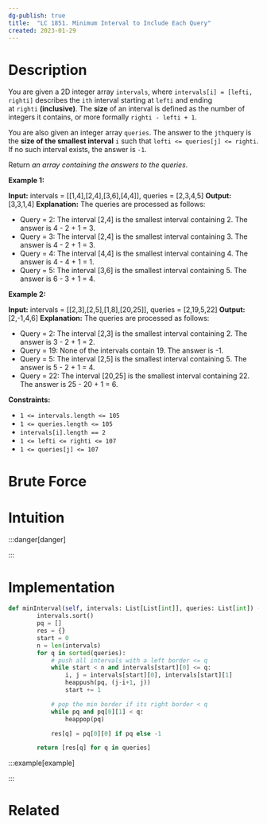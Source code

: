```yaml
---
dg-publish: true
title:  "LC 1851. Minimum Interval to Include Each Query"
created: 2023-01-29
---
```



# Description
You are given a 2D integer array `intervals`, where `intervals[i] = [lefti, righti]` describes the `ith` interval starting at `lefti` and ending at `righti` **(inclusive)**. The **size** of an interval is defined as the number of integers it contains, or more formally `righti - lefti + 1`.

You are also given an integer array `queries`. The answer to the `jth`query is the **size of the smallest interval** `i` such that `lefti <= queries[j] <= righti`. If no such interval exists, the answer is `-1`.

Return _an array containing the answers to the queries_.

**Example 1:**

**Input:** intervals = [[1,4],[2,4],[3,6],[4,4]], queries = [2,3,4,5]
**Output:** [3,3,1,4]
**Explanation:** The queries are processed as follows:
- Query = 2: The interval [2,4] is the smallest interval containing 2. The answer is 4 - 2 + 1 = 3.
- Query = 3: The interval [2,4] is the smallest interval containing 3. The answer is 4 - 2 + 1 = 3.
- Query = 4: The interval [4,4] is the smallest interval containing 4. The answer is 4 - 4 + 1 = 1.
- Query = 5: The interval [3,6] is the smallest interval containing 5. The answer is 6 - 3 + 1 = 4.

**Example 2:**

**Input:** intervals = [[2,3],[2,5],[1,8],[20,25]], queries = [2,19,5,22]
**Output:** [2,-1,4,6]
**Explanation:** The queries are processed as follows:
- Query = 2: The interval [2,3] is the smallest interval containing 2. The answer is 3 - 2 + 1 = 2.
- Query = 19: None of the intervals contain 19. The answer is -1.
- Query = 5: The interval [2,5] is the smallest interval containing 5. The answer is 5 - 2 + 1 = 4.
- Query = 22: The interval [20,25] is the smallest interval containing 22. The answer is 25 - 20 + 1 = 6.

**Constraints:**

-   `1 <= intervals.length <= 105`
-   `1 <= queries.length <= 105`
-   `intervals[i].length == 2`
-   `1 <= lefti <= righti <= 107`
-   `1 <= queries[j] <= 107`
# Brute Force
# Intuition

:::danger[danger] 


:::

# Implementation
```python
def minInterval(self, intervals: List[List[int]], queries: List[int]) -> List[int]:
        intervals.sort()
        pq = []
        res = {}
        start = 0
        n = len(intervals)
        for q in sorted(queries):
            # push all intervals with a left border <= q
            while start < n and intervals[start][0] <= q:
                i, j = intervals[start][0], intervals[start][1]
                heappush(pq, (j-i+1, j))
                start += 1

            # pop the min border if its right border < q
            while pq and pq[0][1] < q:
                heappop(pq)

            res[q] = pq[0][0] if pq else -1

        return [res[q] for q in queries]

```

:::example[example] 


:::


# Related
